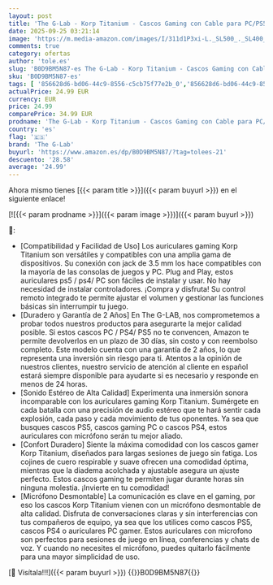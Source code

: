 ```yaml
---
layout: post
title: 'The G-Lab - Korp Titanium - Cascos Gaming con Cable para PC/PS5/PS4 - Auriculares Gaming con Micrófono Desmontable  Jack 3.5 mm  Sonido Estéreo Cascos PS5 con Control Remoto - Nuevo'
date: 2025-09-25 03:21:14
image: 'https://m.media-amazon.com/images/I/311d1P3xi-L._SL500_._SL400_.jpg'
comments: true
category: ofertas
author: 'tole.es'
slug: 'B0D9BM5N87-es The G-Lab - Korp Titanium - Cascos Gaming con Cable para...'
sku: 'B0D9BM5N87-es'
tags: [ '856628d6-bd06-44c9-8556-c5cb75f77e2b_0','856628d6-bd06-44c9-8556-c5cb75f77e2b_3701','Accesorios','Arborist Merchandising Root','Auriculares para equipo de audio','Auriculares y accesorios','Electrónica','Juegos y Accesorios para Mac','Self Service','Special Features Stores','Videojuegos','ps5','the g-lab','🇪🇸', ]
actualPrice: 24.99 EUR
currency: EUR
price: 24.99
comparePrice: 34.99 EUR
prodname: 'The G-Lab - Korp Titanium - Cascos Gaming con Cable para PC/PS5/PS4 - Auriculares Gaming con Micrófono Desmontable  Jack 3.5 mm  Sonido Estéreo Cascos PS5 con Control Remoto - Nuevo'
country: 'es'
flag: '🇪🇸'
brand: 'The G-Lab'
buyurl: 'https://www.amazon.es/dp/B0D9BM5N87/?tag=tolees-21'
descuento: '28.58'
average: '24.99'
---
```


Ahora mismo tienes [{{< param title >}}]({{< param buyurl >}}) en el siguiente enlace!

[![{{< param prodname >}}]({{< param image >}})]({{< param buyurl >}})

🔎:

- [Compatibilidad y Facilidad de Uso] Los auriculares gaming Korp Titanium son versátiles y compatibles con una amplia gama de dispositivos. Su conexión con jack de 3.5 mm los hace compatibles con la mayoría de las consolas de juegos y PC. Plug and Play, estos auriculares ps5 / ps4/ PC son fáciles de instalar y usar. No hay necesidad de instalar controladores. ¡Compra y disfruta! Su control remoto integrado te permite ajustar el volumen y gestionar las funciones básicas sin interrumpir tu juego.
- [Duradero y Garantía de 2 Años] En The G-LAB, nos comprometemos a probar todos nuestros productos para asegurarte la mejor calidad posible. Si estos cascos PC / PS4/ PS5 no te convencen, Amazon te permite devolverlos en un plazo de 30 días, sin costo y con reembolso completo. Este modelo cuenta con una garantía de 2 años, lo que representa una inversión sin riesgo para ti. Atentos a la opinión de nuestros clientes, nuestro servicio de atención al cliente en español estará siempre disponible para ayudarte si es necesario y responde en menos de 24 horas.
- [Sonido Estéreo de Alta Calidad] Experimenta una inmersión sonora incomparable con los auriculares gaming Korp Titanium. Sumérgete en cada batalla con una precisión de audio estéreo que te hará sentir cada explosión, cada paso y cada movimiento de tus oponentes. Ya sea que busques cascos PS5, cascos gaming PC o cascos PS4, estos auriculares con micrófono serán tu mejor aliado.
- [Confort Duradero] Siente la máxima comodidad con los cascos gamer Korp Titanium, diseñados para largas sesiones de juego sin fatiga. Los cojines de cuero respirable y suave ofrecen una comodidad óptima, mientras que la diadema acolchada y ajustable asegura un ajuste perfecto. Estos cascos gaming te permiten jugar durante horas sin ninguna molestia. ¡Invierte en tu comodidad!
- [Micrófono Desmontable] La comunicación es clave en el gaming, por eso los cascos Korp Titanium vienen con un micrófono desmontable de alta calidad. Disfruta de conversaciones claras y sin interferencias con tus compañeros de equipo, ya sea que los utilices como cascos PS5, cascos PS4 o auriculares PC gamer. Estos auriculares con microfono son perfectos para sesiones de juego en línea, conferencias y chats de voz. Y cuando no necesites el micrófono, puedes quitarlo fácilmente para una mayor simplicidad de uso.

[🛒 Visítala!!!]({{< param buyurl >}})
{{<world>}}B0D9BM5N87{{</world>}}
